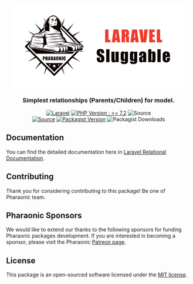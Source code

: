 <p align="center"><a href="https://pharaonic.io" target="_blank"><img src="https://raw.githubusercontent.com/Pharaonic/logos/main/sluggable.jpg" width="470"></a></p>


<h3 align="center">Simplest relationships (Parents/Children) for model.</h3>
<p align="center">
  <a href="https://laravel.com" target="_blank"><img src="https://img.shields.io/badge/Laravel->=6.0-red.svg?style=flat-square" alt="Laravel"></a>
  <a href="https://php.net" target="_blank"><img src="https://img.shields.io/badge/PHP%20Version->=7.2-blue" alt="PHP Version : >= 7.2"></a>
  <img src="https://img.shields.io/badge/license-MIT-brightgreen.svg?style=flat-square" alt="Source">
  <br>
  <a href="https://github.com/Pharaonic/laravel-relational" target="_blank"><img src="https://img.shields.io/badge/source-pharaonic/laravel--relational-blue.svg?style=flat-square" alt="Source"></a>
  <a href="https://packagist.org/packages/pharaonic/laravel-relational" target="_blank"><img src="https://img.shields.io/packagist/v/pharaonic/laravel-relational?style=flat-square" alt="Packagist Version"></a>
  <img src="https://img.shields.io/packagist/dt/pharaonic/laravel-relational?style=flat-square" alt="Packagist Downloads">
</p>

## Documentation

You can find the detailed documentation here in [Laravel Relational Documentation](https://pharaonic.io/package/2-laravel/3-relational).

## Contributing

Thank you for considering contributing to this package! Be one of Pharaonic team.

## Pharaonic Sponsors

We would like to extend our thanks to the following sponsors for funding Pharaonic packages development. If you are interested in becoming a sponsor, please visit the Pharaonic [Patreon page](https://patreon.com/Pharaonic).

## License

This package is an open-sourced software licensed under the [MIT license](https://opensource.org/licenses/MIT).
